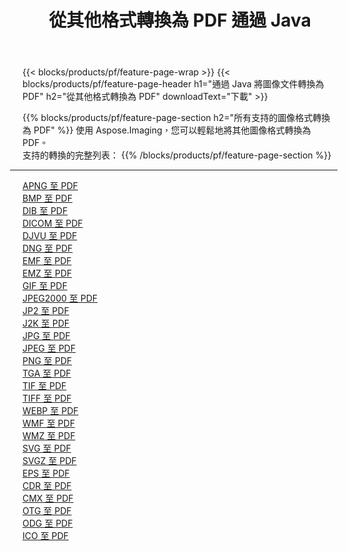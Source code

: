﻿---
title: 從其他格式轉換為 PDF 通過 Java 
weight: 3920
url: /zh-hant/java/conversion/to/pdf 
lang: zh-hant
langdirlevel: 2
locales: zh-hans,ja,it,ru,de,es,fr,nl,id,lt,pl,pt,vi,tr,ko,zh-hant,ar,hi,th,sv,cs,uk,he
description: 使用 Aspose.Imaging，您可以輕鬆地將其他格式轉換為 PDF
---

{{< blocks/products/pf/feature-page-wrap >}}
{{< blocks/products/pf/feature-page-header h1="通過 Java 將圖像文件轉換為 PDF" h2="從其他格式轉換為 PDF" downloadText="下載" >}}


{{% blocks/products/pf/feature-page-section  h2="所有支持的圖像格式轉換為 PDF" %}}
使用 Aspose.Imaging，您可以輕鬆地將其他圖像格式轉換為 PDF。
<br/>
支持的轉換的完整列表：
{{% /blocks/products/pf/feature-page-section %}}
<div class="container-fluid productfamilypage bg-gray">
    <div class="convertypes bg-gray agp-content section">
        <div class="container">
		<hr style="margin-left:-20px;"/>
		<div class="row other-converters">
		    <div class='col-md-2 other-converter remove-lp remove-rp'><a href="/imaging/zh-hant/java/conversion/apng-to-pdf" >APNG 至 PDF</a></div>
<div class='col-md-2 other-converter remove-lp remove-rp'><a href="/imaging/zh-hant/java/conversion/bmp-to-pdf" >BMP 至 PDF</a></div>
<div class='col-md-2 other-converter remove-lp remove-rp'><a href="/imaging/zh-hant/java/conversion/dib-to-pdf" >DIB 至 PDF</a></div>
<div class='col-md-2 other-converter remove-lp remove-rp'><a href="/imaging/zh-hant/java/conversion/dicom-to-pdf" >DICOM 至 PDF</a></div>
<div class='col-md-2 other-converter remove-lp remove-rp'><a href="/imaging/zh-hant/java/conversion/djvu-to-pdf" >DJVU 至 PDF</a></div>
<div class='col-md-2 other-converter remove-lp remove-rp'><a href="/imaging/zh-hant/java/conversion/dng-to-pdf" >DNG 至 PDF</a></div>
<div class='col-md-2 other-converter remove-lp remove-rp'><a href="/imaging/zh-hant/java/conversion/emf-to-pdf" >EMF 至 PDF</a></div>
<div class='col-md-2 other-converter remove-lp remove-rp'><a href="/imaging/zh-hant/java/conversion/emz-to-pdf" >EMZ 至 PDF</a></div>
<div class='col-md-2 other-converter remove-lp remove-rp'><a href="/imaging/zh-hant/java/conversion/gif-to-pdf" >GIF 至 PDF</a></div>
<div class='col-md-2 other-converter remove-lp remove-rp'><a href="/imaging/zh-hant/java/conversion/jpeg2000-to-pdf" >JPEG2000 至 PDF</a></div>
<div class='col-md-2 other-converter remove-lp remove-rp'><a href="/imaging/zh-hant/java/conversion/jp2-to-pdf" >JP2 至 PDF</a></div>
<div class='col-md-2 other-converter remove-lp remove-rp'><a href="/imaging/zh-hant/java/conversion/j2k-to-pdf" >J2K 至 PDF</a></div>
<div class='col-md-2 other-converter remove-lp remove-rp'><a href="/imaging/zh-hant/java/conversion/jpg-to-pdf" >JPG 至 PDF</a></div>
<div class='col-md-2 other-converter remove-lp remove-rp'><a href="/imaging/zh-hant/java/conversion/jpeg-to-pdf" >JPEG 至 PDF</a></div>
<div class='col-md-2 other-converter remove-lp remove-rp'><a href="/imaging/zh-hant/java/conversion/png-to-pdf" >PNG 至 PDF</a></div>
<div class='col-md-2 other-converter remove-lp remove-rp'><a href="/imaging/zh-hant/java/conversion/tga-to-pdf" >TGA 至 PDF</a></div>
<div class='col-md-2 other-converter remove-lp remove-rp'><a href="/imaging/zh-hant/java/conversion/tif-to-pdf" >TIF 至 PDF</a></div>
<div class='col-md-2 other-converter remove-lp remove-rp'><a href="/imaging/zh-hant/java/conversion/tiff-to-pdf" >TIFF 至 PDF</a></div>
<div class='col-md-2 other-converter remove-lp remove-rp'><a href="/imaging/zh-hant/java/conversion/webp-to-pdf" >WEBP 至 PDF</a></div>
<div class='col-md-2 other-converter remove-lp remove-rp'><a href="/imaging/zh-hant/java/conversion/wmf-to-pdf" >WMF 至 PDF</a></div>
<div class='col-md-2 other-converter remove-lp remove-rp'><a href="/imaging/zh-hant/java/conversion/wmz-to-pdf" >WMZ 至 PDF</a></div>
<div class='col-md-2 other-converter remove-lp remove-rp'><a href="/imaging/zh-hant/java/conversion/svg-to-pdf" >SVG 至 PDF</a></div>
<div class='col-md-2 other-converter remove-lp remove-rp'><a href="/imaging/zh-hant/java/conversion/svgz-to-pdf" >SVGZ 至 PDF</a></div>
<div class='col-md-2 other-converter remove-lp remove-rp'><a href="/imaging/zh-hant/java/conversion/eps-to-pdf" >EPS 至 PDF</a></div>
<div class='col-md-2 other-converter remove-lp remove-rp'><a href="/imaging/zh-hant/java/conversion/cdr-to-pdf" >CDR 至 PDF</a></div>
<div class='col-md-2 other-converter remove-lp remove-rp'><a href="/imaging/zh-hant/java/conversion/cmx-to-pdf" >CMX 至 PDF</a></div>
<div class='col-md-2 other-converter remove-lp remove-rp'><a href="/imaging/zh-hant/java/conversion/otg-to-pdf" >OTG 至 PDF</a></div>
<div class='col-md-2 other-converter remove-lp remove-rp'><a href="/imaging/zh-hant/java/conversion/odg-to-pdf" >ODG 至 PDF</a></div>
<div class='col-md-2 other-converter remove-lp remove-rp'><a href="/imaging/zh-hant/java/conversion/ico-to-pdf" >ICO 至 PDF</a></div>
                </div>
        </div>
    </div>
</div>
<br/>

